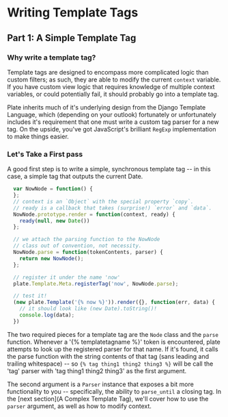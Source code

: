 # Writing Template Tags
## Part 1: A Simple Template Tag
### Why write a template tag?
Template tags are designed to encompass more complicated logic than custom filters; as such, they are able to modify the current `context` variable.
If you have custom view logic that requires knowledge of multiple context variables, or could potentially fail, it should probably go into a template tag.

Plate inherits much of it's underlying design from the Django Template Language, which (depending on your outlook) fortunately or unfortunately includes
it's requirement that one must write a custom tag parser for a new tag. On the upside, you've got JavaScript's brilliant `RegExp` implementation to make
things easier.

### Let's Take a First pass

A good first step is to write a simple, synchronous template tag -- in this case, a simple tag that outputs the current Date.

````javascript
  var NowNode = function() {
  };
  // context is an `Object` with the special property `copy`.
  // ready is a callback that takes (surprise!) `error` and `data`.
  NowNode.prototype.render = function(context, ready) {
    ready(null, new Date())
  };

  // we attach the parsing function to the NowNode
  // class out of convention, not necessity.
  NowNode.parse = function(tokenContents, parser) {
    return new NowNode();
  };

  // register it under the name 'now'
  plate.Template.Meta.registerTag('now', NowNode.parse);

  // test it!
  (new plate.Template('{% now %}')).render({}, function(err, data) {
    // it should look like (new Date).toString()!
    console.log(data);
  })
````

The two required pieces for a template tag are the `Node` class and the `parse` function. 
Whenever a '{% templatetagname %}' token is encountered, plate attempts to look up the registered
parser for that name. If it's found, it calls the parse function with the string contents of that
tag (sans leading and trailing whitespace) -- so `{% tag thing1 thing2 thing3 %}` will be call the 'tag'
parser with 'tag thing1 thing2 thing3' as the first argument.

The second argument is a `Parser` instance that exposes a bit more functionality to you -- specifically,
the ability to `parse_until` a closing tag. In the [next section](A Complex Template Tag), we'll cover how
to use the `parser` argument, as well as how to modify context.
